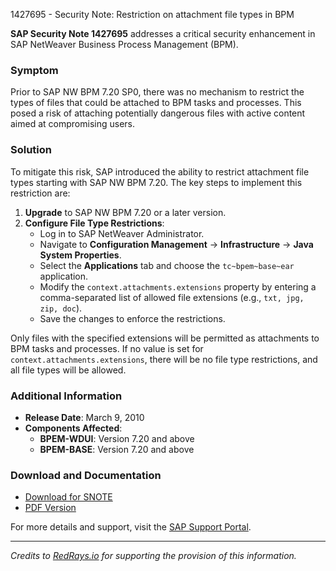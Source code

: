 1427695 - Security Note: Restriction on attachment file types in BPM

**SAP Security Note 1427695** addresses a critical security enhancement in SAP NetWeaver Business Process Management (BPM). 

### **Symptom**
Prior to SAP NW BPM 7.20 SP0, there was no mechanism to restrict the types of files that could be attached to BPM tasks and processes. This posed a risk of attaching potentially dangerous files with active content aimed at compromising users.

### **Solution**
To mitigate this risk, SAP introduced the ability to restrict attachment file types starting with SAP NW BPM 7.20. The key steps to implement this restriction are:

1. **Upgrade** to SAP NW BPM 7.20 or a later version.
2. **Configure File Type Restrictions**:
   - Log in to SAP NetWeaver Administrator.
   - Navigate to **Configuration Management** → **Infrastructure** → **Java System Properties**.
   - Select the **Applications** tab and choose the `tc~bpem~base~ear` application.
   - Modify the `context.attachments.extensions` property by entering a comma-separated list of allowed file extensions (e.g., `txt, jpg, zip, doc`).
   - Save the changes to enforce the restrictions.

Only files with the specified extensions will be permitted as attachments to BPM tasks and processes. If no value is set for `context.attachments.extensions`, there will be no file type restrictions, and all file types will be allowed.

### **Additional Information**
- **Release Date**: March 9, 2010
- **Components Affected**:
  - **BPEM-WDUI**: Version 7.20 and above
  - **BPEM-BASE**: Version 7.20 and above

### **Download and Documentation**
- [Download for SNOTE](https://notesdownloads.sap.com/note/0040000017210242017)
- [PDF Version](https://me.sap.com/sap/support/sfm/notes/print/0001427695?language=en-US&token=3FC793EFCE063E7CE2AFC834D5B62EF3)

For more details and support, visit the [SAP Support Portal](https://me.sap.com/).

---

*Credits to [RedRays.io](https://redrays.io) for supporting the provision of this information.*